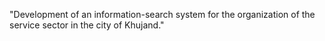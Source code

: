 
"Development of an information-search system for the organization of the service sector in the city of Khujand."
